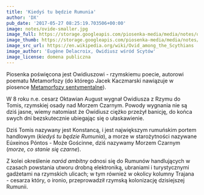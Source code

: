 ```yaml
---
title: 'Kiedyś tu będzie Rumunia'
author: 'DX'
pub_date: '2017-05-27 08:25:19.703506+00:00'
image: notes/ovide-smaller.jpg
image_full: https://storage.googleapis.com/piosenka-media/media/notes/ovide-smaller.jpg
image_thumb: https://storage.googleapis.com/piosenka-media/media/notes/ovide-smaller.jpg.0x300_q85_upscale.jpg
image_src_url: https://en.wikipedia.org/wiki/Ovid_among_the_Scythians
image_author: 'Eugène Delacroix, Owidiusz wśród Scytów'
image_license: domena publiczna
---
```


Piosenka poświęcona jest Owidiuszowi \- rzymskiemu poecie, autorowi poematu Metamorfozy \(do którego Jacek Kaczmarski nawiązuje w piosence [Metamorfozy sentymentalne](https://www.piosenkaztekstem.pl/opracowanie/jacek\-kaczmarski\-metamorfozy\-sentymentalne/)\).

W 8 roku n.e. cesarz Oktawian August wygnał Owidiusza z Rzymu do  Tomis, rzymskiej osady nad Morzem Czarnym. Powody wygnania nie są dziś jasne, wiemy natomiast że Owidiusz ciężko przeżył banicję, do końca swych dni bezskutecznie ubiegając się o ułaskawienie.

Dziś Tomis nazywany jest Konstancą, i jest największym rumuńskim portem handlowym \(_kiedyś tu będzie Rumunia_\), a morze w starożytności nazywane Eúxeinos Póntos \- Może Gościnne, dziś nazywamy Morzem Czarnym \(_morze, co stanie się czarne_\).

Z kolei określenie _naród ambitny_ odnosi się do Rumunów handlujących w czasach powstania utworu drobną elektroniką, ubraniami i turystycznymi gadżetami na rzymskich ulicach; w tym również w okolicy kolumny Trajana \- cesarza który, o ironio, przeprowadził rzymską kolonizację dzisiejszej Rumunii.